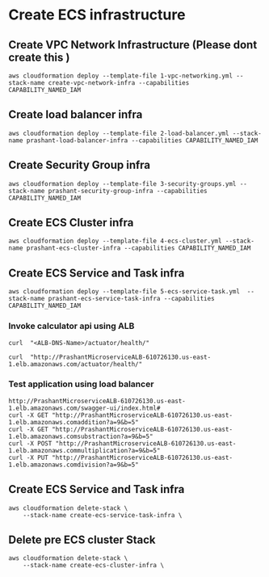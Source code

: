 # Create ECS infrastructure

## Create VPC Network Infrastructure (Please dont create this )

    aws cloudformation deploy --template-file 1-vpc-networking.yml --stack-name create-vpc-network-infra --capabilities CAPABILITY_NAMED_IAM 

## Create load balancer infra

    aws cloudformation deploy --template-file 2-load-balancer.yml --stack-name prashant-load-balancer-infra --capabilities CAPABILITY_NAMED_IAM 

## Create Security Group infra

    aws cloudformation deploy --template-file 3-security-groups.yml --stack-name prashant-security-group-infra --capabilities CAPABILITY_NAMED_IAM 

## Create ECS Cluster infra

    aws cloudformation deploy --template-file 4-ecs-cluster.yml --stack-name prashant-ecs-cluster-infra --capabilities CAPABILITY_NAMED_IAM 

## Create ECS Service and Task infra

    aws cloudformation deploy --template-file 5-ecs-service-task.yml  --stack-name prashant-ecs-service-task-infra --capabilities CAPABILITY_NAMED_IAM 

### Invoke calculator api using ALB

    curl  "<ALB-DNS-Name>/actuator/health/"

    curl  "http://PrashantMicroserviceALB-610726130.us-east-1.elb.amazonaws.com/actuator/health/"

### Test application using load balancer
    http://PrashantMicroserviceALB-610726130.us-east-1.elb.amazonaws.com/swagger-ui/index.html#
    curl -X GET "http://PrashantMicroserviceALB-610726130.us-east-1.elb.amazonaws.comaddition?a=9&b=5"
    curl -X GET "http://PrashantMicroserviceALB-610726130.us-east-1.elb.amazonaws.comsubstraction?a=9&b=5"
    curl -X POST "http://PrashantMicroserviceALB-610726130.us-east-1.elb.amazonaws.commultiplication?a=9&b=5"
    curl -X PUT "http://PrashantMicroserviceALB-610726130.us-east-1.elb.amazonaws.comdivision?a=9&b=5"

## Create ECS Service and Task infra

    aws cloudformation delete-stack \
        --stack-name create-ecs-service-task-infra \

## Delete pre ECS cluster Stack

    aws cloudformation delete-stack \
        --stack-name create-ecs-cluster-infra \
